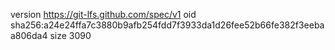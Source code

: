 version https://git-lfs.github.com/spec/v1
oid sha256:a24e24ffa7c3880b9afb254fdd7f3933da1d26fee52b66fe382f3eebaa806da4
size 3090
